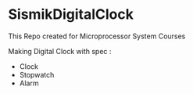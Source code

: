 # SismikDigitalClock

This Repo created for Microprocessor System Courses

Making Digital Clock with spec :
- Clock
- Stopwatch
- Alarm
